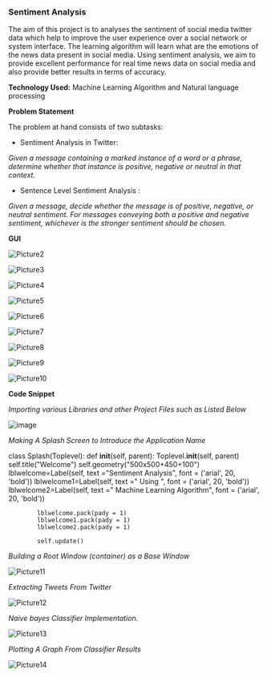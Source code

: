 ### **Sentiment Analysis**
The aim of this project is to analyses the sentiment of social media twitter data which help to improve the user experience over a social network or system interface. The learning algorithm will learn what are the emotions of the news data present in social media. Using sentiment analysis, we aim to provide excellent performance for real time news data on social media and also provide better results in terms of accuracy.

**Technology Used:**
Machine Learning Algorithm and Natural language processing

**Problem Statement**

The problem at hand consists of two subtasks:

- Sentiment Analysis in Twitter:

_Given a message containing a marked instance of a word or a phrase, determine whether that instance is positive, negative or neutral in that context._

-  Sentence Level Sentiment Analysis :

_Given a message, decide whether the message is of positive, negative, or neutral sentiment. For messages conveying both a positive and negative sentiment, whichever is the stronger sentiment should be chosen._


**GUI** 

![Picture2](https://user-images.githubusercontent.com/32463263/93847300-34eda300-fcc4-11ea-8c9f-e4b0e91ba993.png)

![Picture3](https://user-images.githubusercontent.com/32463263/93847314-3ae38400-fcc4-11ea-9248-f0f53f41ac4d.png)

![Picture4](https://user-images.githubusercontent.com/32463263/93847404-71210380-fcc4-11ea-8da7-ca7e40316187.png)

![Picture5](https://user-images.githubusercontent.com/32463263/93847408-754d2100-fcc4-11ea-990c-a92dcc48bd10.png)

![Picture6](https://user-images.githubusercontent.com/32463263/93847479-a3326580-fcc4-11ea-8c43-c96aca455a8c.png)

![Picture7](https://user-images.githubusercontent.com/32463263/93847486-a9c0dd00-fcc4-11ea-953c-54def10c22b8.png)

![Picture8](https://user-images.githubusercontent.com/32463263/93847538-c78e4200-fcc4-11ea-9abc-0ab2e2b592bf.png)

![Picture9](https://user-images.githubusercontent.com/32463263/93847544-cbba5f80-fcc4-11ea-8363-1bc8fa2b2748.png)

![Picture10](https://user-images.githubusercontent.com/32463263/93847560-d83eb800-fcc4-11ea-8973-2a6dcf135a8b.png)



**Code Snippet**

*Importing various Libraries and other Project Files such as Listed Below*

![image](https://user-images.githubusercontent.com/32463263/93846826-cbb96000-fcc2-11ea-93f6-49b5d6a816b7.png)

*Making A Splash Screen to Introduce the Application Name*

class Splash(Toplevel):
        def __init__(self, parent):
            Toplevel.__init__(self, parent)
            self.title("Welcome")
            self.geometry("500x500+450+100")
            lblwelcome=Label(self, text ="Sentiment Analysis", font = ('arial', 20, 'bold'))
            lblwelcome1=Label(self, text =" Using ", font = ('arial', 20, 'bold'))
            lblwelcome2=Label(self, text =" Machine Learning Algorithm", font = ('arial', 20, 'bold'))
        
            lblwelcome.pack(pady = 1)
            lblwelcome1.pack(pady = 1)
            lblwelcome2.pack(pady = 1)
            
            self.update()

*Building a Root Window (container) as a Base Window*

![Picture11](https://user-images.githubusercontent.com/32463263/93847789-8f3b3380-fcc5-11ea-924d-05212e764a93.png)

*Extracting Tweets From Twitter*

![Picture12](https://user-images.githubusercontent.com/32463263/93847838-b7c32d80-fcc5-11ea-9942-11b19654ba44.png)

*Naive bayes Classifier Implementation.*

![Picture13](https://user-images.githubusercontent.com/32463263/93847879-d9241980-fcc5-11ea-90b3-381cf5320af8.png)


*Plotting A Graph From Classifier Results*

![Picture14](https://user-images.githubusercontent.com/32463263/93847922-ef31da00-fcc5-11ea-873a-3751ec619707.png)


